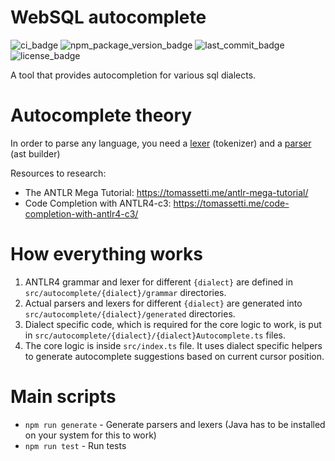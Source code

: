 # WebSQL autocomplete

![ci_badge](https://img.shields.io/github/actions/workflow/status/gravity-ui/websql-autocomplete/ci.yml)
![npm_package_version_badge](https://img.shields.io/npm/v/websql-autocomplete)
![last_commit_badge](https://img.shields.io/github/last-commit/gravity-ui/websql-autocomplete)
![license_badge](https://img.shields.io/github/license/gravity-ui/websql-autocomplete)

A tool that provides autocompletion for various sql dialects.

# Autocomplete theory

In order to parse any language, you need a [lexer](https://en.wikipedia.org/wiki/Lexical_analysis) (tokenizer) and a [parser](https://en.wikipedia.org/wiki/Parsing#Parser) (ast builder)

Resources to research:

- The ANTLR Mega Tutorial: https://tomassetti.me/antlr-mega-tutorial/
- Code Completion with ANTLR4-c3: https://tomassetti.me/code-completion-with-antlr4-c3/

# How everything works

1. ANTLR4 grammar and lexer for different `{dialect}` are defined in `src/autocomplete/{dialect}/grammar` directories.
2. Actual parsers and lexers for different `{dialect}` are generated into `src/autocomplete/{dialect}/generated` directories.
3. Dialect specific code, which is required for the core logic to work, is put in `src/autocomplete/{dialect}/{dialect}Autocomplete.ts` files.
4. The core logic is inside `src/index.ts` file. It uses dialect specific helpers to generate autocomplete suggestions based on current cursor position.

# Main scripts

- `npm run generate` - Generate parsers and lexers (Java has to be installed on your system for this to work)
- `npm run test` - Run tests
